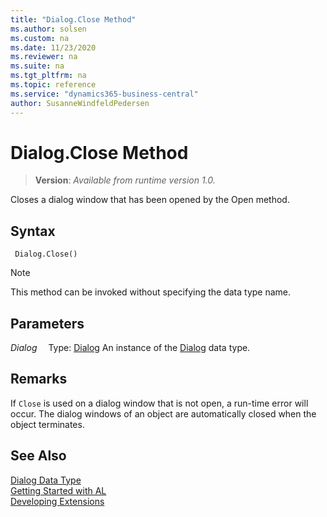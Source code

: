 ```yaml
---
title: "Dialog.Close Method"
ms.author: solsen
ms.custom: na
ms.date: 11/23/2020
ms.reviewer: na
ms.suite: na
ms.tgt_pltfrm: na
ms.topic: reference
ms.service: "dynamics365-business-central"
author: SusanneWindfeldPedersen
---
```

[//]: # (START>DO_NOT_EDIT)
[//]: # (IMPORTANT:Do not edit any of the content between here and the END>DO_NOT_EDIT.)
[//]: # (Any modifications should be made in the .xml files in the ModernDev repo.)
# Dialog.Close Method
> **Version**: _Available from runtime version 1.0._

Closes a dialog window that has been opened by the Open method.


## Syntax
```
 Dialog.Close()
```
> [!NOTE]
> This method can be invoked without specifying the data type name.

## Parameters
*Dialog*
&emsp;Type: [Dialog](dialog-data-type.md)
An instance of the [Dialog](dialog-data-type.md) data type.


[//]: # (IMPORTANT: END>DO_NOT_EDIT)

## Remarks  

If `Close` is used on a dialog window that is not open, a run-time error will occur. The dialog windows of an object are automatically closed when the object terminates. 

## See Also
[Dialog Data Type](dialog-data-type.md)  
[Getting Started with AL](../../devenv-get-started.md)  
[Developing Extensions](../../devenv-dev-overview.md)